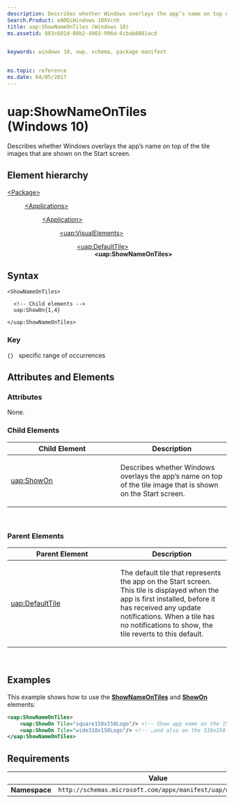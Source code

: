 ```yaml
---
description: Describes whether Windows overlays the app’s name on top of the tile images that are shown on the Start screen.
Search.Product: eADQiWindows 10XVcnh
title: uap:ShowNameOnTiles (Windows 10)
ms.assetid: 883c601d-00b2-4903-996d-6cbab8801acd


keywords: windows 10, uwp, schema, package manifest


ms.topic: reference
ms.date: 04/05/2017
---
```


# uap:ShowNameOnTiles (Windows 10)


Describes whether Windows overlays the app’s name on top of the tile images that are shown on the Start screen.

## Element hierarchy

<dl>
<dt><a href="element-package.md">&lt;Package&gt;</a></dt>
<dd>
<dl>
<dt><a href="element-applications.md">&lt;Applications&gt;</a></dt>
<dd>
<dl>
<dt><a href="element-application.md">&lt;Application&gt;</a></dt>
<dd>
<dl>
<dt><a href="element-uap-visualelements.md">&lt;uap:VisualElements&gt;</a></dt>
<dd>
<dl>
<dt><a href="element-uap-defaulttile.md">&lt;uap:DefaultTile&gt;</a></dt>
<dd><b>&lt;uap:ShowNameOnTiles&gt;</b></dd>
</dl>
</dd>
</dl>
</dd>
</dl>
</dd>
</dl>
</dd>
</dl>

## Syntax

``` syntax
<ShowNameOnTiles>

  <!-- Child elements -->
  uap:ShowOn{1,4}

</uap:ShowNameOnTiles>
```

### Key

`{}`   specific range of occurrences
## Attributes and Elements


### Attributes

None.

### Child Elements

<table>
<colgroup>
<col width="50%" />
<col width="50%" />
</colgroup>
<thead>
<tr class="header">
<th>Child Element</th>
<th>Description</th>
</tr>
</thead>
<tbody>
<tr class="odd">
<td><a href="element-uap-showon.md">uap:ShowOn</a> </td>
<td><p>Describes whether Windows overlays the app’s name on top of the tile image that is shown on the Start screen.</p></td>
</tr>
</tbody>
</table>

 

### Parent Elements

<table>
<colgroup>
<col width="50%" />
<col width="50%" />
</colgroup>
<thead>
<tr class="header">
<th>Parent Element</th>
<th>Description</th>
</tr>
</thead>
<tbody>
<tr class="odd">
<td><a href="element-uap-defaulttile.md">uap:DefaultTile</a> </td>
<td><p>The default tile that represents the app on the Start screen. This tile is displayed when the app is first installed, before it has received any update notifications. When a tile has no notifications to show, the tile reverts to this default.</p></td>
</tr>
</tbody>
</table>

 

## Examples

This example shows how to use the [**ShowNameOnTiles**](element-uap-shownameontiles.md) and [**ShowOn**](element-uap-showon.md) elements:

``` XML
<uap:ShowNameOnTiles>
    <uap:ShowOn Tile="square150x150Logo"/> <!-- Show app name on the 150x150 tile -->
    <uap:ShowOn Tile="wide310x150Logo"/> <!-- …and also on the 310x150 tile -->
</uap:ShowNameOnTiles>
```

## Requirements

|   | Value |
|--|--|
| **Namespace** | `http://schemas.microsoft.com/appx/manifest/uap/windows10` |


 

 



